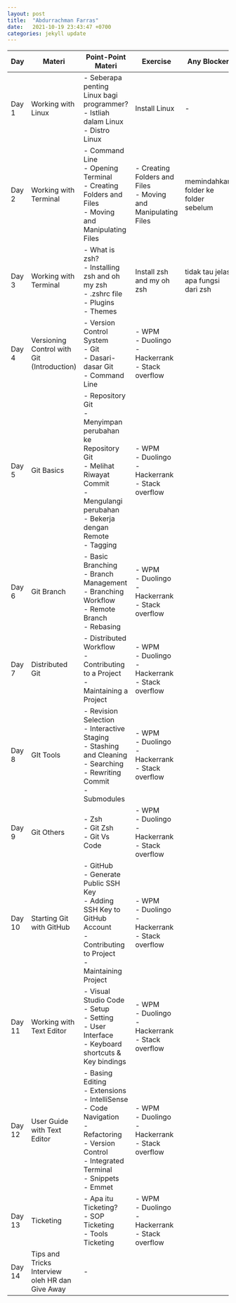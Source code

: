 ```yaml
---
layout: post
title:  "Abdurrachman Farras"
date:   2021-10-19 23:43:47 +0700
categories: jekyll update
---
```

| Day    | Materi                                          | Point-Point Materi                                                                                                                                                       | Exercise                                                          | Any Blocker                          | Pengumpulan Tugas                                                                                                                                                             |
| ------ | ----------------------------------------------- | ------------------------------------------------------------------------------------------------------------------------------------------------------------------------ | ----------------------------------------------------------------- | ------------------------------------ | ----------------------------------------------------------------------------------------------------------------------------------------------------------------------------- |
| Day 1  | Working with Linux                              | \- Seberapa penting Linux bagi programmer?<br>\- Istliah dalam Linux<br>\- Distro Linux                                                                                  | Install Linux                                                     | \-                                   | [https://drive.google.com/drive/folders/13\_Ez-vestpmwtlFkR21dDkpKmVYViKPY?usp=sharing](https://drive.google.com/drive/folders/13_Ez-vestpmwtlFkR21dDkpKmVYViKPY?usp=sharing) |
| Day 2  | Working with Terminal                           | \- Command Line<br>\- Opening Terminal<br>\- Creating Folders and Files<br>\- Moving and Manipulating Files                                                              | \- Creating Folders and Files<br>\- Moving and Manipulating Files | memindahkan folder ke folder sebelum | [https://drive.google.com/drive/folders/1TFwc7-0XqwD9WUlIiM8GTGwAbL1HHjPw?usp=sharing](https://drive.google.com/drive/folders/1TFwc7-0XqwD9WUlIiM8GTGwAbL1HHjPw?usp=sharing)  |
| Day 3  | Working with Terminal                           | \- What is zsh?<br>\- Installing zsh and oh my zsh<br>\- .zshrc file<br>\- Plugins<br>\- Themes                                                                          | Install zsh and my oh zsh                                         | tidak tau jelas apa fungsi dari zsh  | [https://drive.google.com/drive/folders/1dZado0rUOgCFgzo5eUFirnYB43aeaxHM?usp=sharing](https://drive.google.com/drive/folders/1dZado0rUOgCFgzo5eUFirnYB43aeaxHM?usp=sharing)  |
| Day 4  | Versioning Control with Git (Introduction)      | \- Version Control System<br>\- Git<br>\- Dasari-dasar Git<br>\- Command Line                                                                                            | \- WPM<br>\- Duolingo<br>\- Hackerrank<br>\- Stack overflow       |                                      |                                                                                                                                                                               |
| Day 5  | Git Basics                                      | \- Repository Git<br>\- Menyimpan perubahan ke Repository Git<br>\- Melihat Riwayat Commit<br>\- Mengulangi perubahan<br>\- Bekerja dengan Remote<br>\- Tagging          | \- WPM<br>\- Duolingo<br>\- Hackerrank<br>\- Stack overflow       |                                      |                                                                                                                                                                               |
| Day 6  | Git Branch                                      | \- Basic Branching<br>\- Branch Management<br>\- Branching Workflow<br>\- Remote Branch<br>\- Rebasing                                                                   | \- WPM<br>\- Duolingo<br>\- Hackerrank<br>\- Stack overflow       |                                      |                                                                                                                                                                               |
| Day 7  | Distributed Git                                 | \- Distributed Workflow<br>\- Contributing to a Project<br>\- Maintaining a Project                                                                                      | \- WPM<br>\- Duolingo<br>\- Hackerrank<br>\- Stack overflow       |                                      |                                                                                                                                                                               |
| Day 8  | GIt Tools                                       | \- Revision Selection<br>\- Interactive Staging<br>\- Stashing and Cleaning<br>\- Searching<br>\- Rewriting Commit<br>\- Submodules                                      | \- WPM<br>\- Duolingo<br>\- Hackerrank<br>\- Stack overflow       |                                      |                                                                                                                                                                               |
| Day 9  | Git Others                                      | \- Zsh<br>\- Git Zsh<br>\- Git Vs Code                                                                                                                                   | \- WPM<br>\- Duolingo<br>\- Hackerrank<br>\- Stack overflow       |                                      |                                                                                                                                                                               |
| Day 10 | Starting Git with GitHub                        | \- GitHub<br>\- Generate Public SSH Key<br>\- Adding SSH Key to GitHub Account<br>\- Contributing to Project<br>\- Maintaining Project                                   | \- WPM<br>\- Duolingo<br>\- Hackerrank<br>\- Stack overflow       |                                      |                                                                                                                                                                               |
| Day 11 | Working with Text Editor                        | \- Visual Studio Code<br>\- Setup<br>\- Setting<br>\- User Interface<br>\- Keyboard shortcuts & Key bindings                                                             | \- WPM<br>\- Duolingo<br>\- Hackerrank<br>\- Stack overflow       |                                      |                                                                                                                                                                               |
| Day 12 | User Guide with Text Editor                     | \- Basing Editing<br>\- Extensions<br>\- IntelliSense<br>\- Code Navigation<br>\- Refactoring<br>\- Version Control<br>\- Integrated Terminal<br>\- Snippets<br>\- Emmet | \- WPM<br>\- Duolingo<br>\- Hackerrank<br>\- Stack overflow       |                                      |                                                                                                                                                                               |
| Day 13 | Ticketing                                       | \- Apa itu Ticketing?<br>\- SOP Ticketing<br>\- Tools Ticketing                                                                                                          | \- WPM<br>\- Duolingo<br>\- Hackerrank<br>\- Stack overflow       |                                      |                                                                                                                                                                               |
| Day 14 | Tips and Tricks Interview oleh HR dan Give Away | \-                                                                                                                                                                       |                                                                   |                                      |